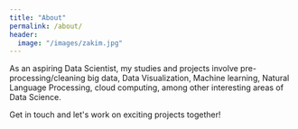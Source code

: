 ```yaml
---
title: "About"
permalink: /about/
header:
  image: "/images/zakim.jpg"
---
```


As an aspiring Data Scientist, my studies and projects involve pre-processing/cleaning big data, Data Visualization, Machine learning, Natural Language Processing, cloud computing, among other interesting areas of Data Science. 

Get in touch and let's work on exciting projects together!
